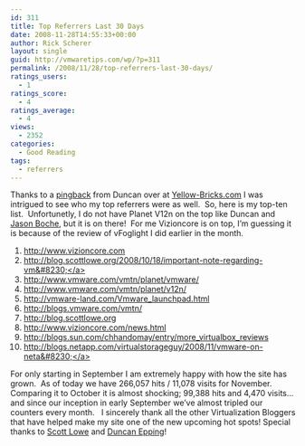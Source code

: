 ```yaml
---
id: 311
title: Top Referrers Last 30 Days
date: 2008-11-28T14:55:33+00:00
author: Rick Scherer
layout: single
guid: http://vmwaretips.com/wp/?p=311
permalink: /2008/11/28/top-referrers-last-30-days/
ratings_users:
  - 1
ratings_score:
  - 4
ratings_average:
  - 4
views:
  - 2352
categories:
  - Good Reading
tags:
  - referrers
---
```

Thanks to a <a href="http://en.wikipedia.org/wiki/Pingback" target="_blank">pingback</a> from Duncan over at <a href="http://www.yellow-bricks.com/2008/11/28/top-referrers-last-30-days/" target="_blank">Yellow-Bricks.com</a> I was intrigued to see who my top referrers were as well.  So, here is my top-ten list.  Unfortunetly, I do not have Planet V12n on the top like Duncan and <a href="http://www.boche.net/blog/?p=499" target="_blank">Jason Boche</a>, but it is on there!  For me Vizioncore is on top, I&#8217;m guessing it is because of the review of vFoglight I did earlier in the month.

  1. <a href="http://www.vizioncore.com/" target="url">http://www.vizioncore.com</a>
  2. <a href="http://blog.scottlowe.org/2008/10/18/important-note-regarding-vmware-over-nfs/" target="url">http://blog.scottlowe.org/2008/10/18/important-note-regarding-vm&#8230;</a>
  3. <a href="http://www.vmware.com/vmtn/planet/vmware/" target="url">http://www.vmware.com/vmtn/planet/vmware/</a>
  4. <a href="http://www.vmware.com/vmtn/planet/v12n/" target="url">http://www.vmware.com/vmtn/planet/v12n/</a>
  5. <a href="http://vmware-land.com/Vmware_launchpad.html" target="url">http://vmware-land.com/Vmware_launchpad.html</a>
  6. <a href="http://blogs.vmware.com/vmtn/" target="url">http://blogs.vmware.com/vmtn/</a>
  7. <a href="http://blog.scottlowe.org/" target="url">http://blog.scottlowe.org</a>
  8. <a href="http://www.vizioncore.com/news.html" target="url">http://www.vizioncore.com/news.html</a>
  9. <a href="http://blogs.sun.com/chhandomay/entry/more_virtualbox_reviews" target="url">http://blogs.sun.com/chhandomay/entry/more_virtualbox_reviews</a>
 10. <a href="http://blogs.netapp.com/virtualstorageguy/2008/11/vmware-on-netap.html" target="url">http://blogs.netapp.com/virtualstorageguy/2008/11/vmware-on-neta&#8230;</a>

For only starting in September I am extremely happy with how the site has grown.  As of today we have 266,057 hits / 11,078 visits for November.  Comparing it to October it is almost shocking; 99,388 hits and 4,470 visits&#8230; and since our inception in early September we&#8217;ve almost tripled our counters every month.   I sincerely thank all the other Virtualization Bloggers that have helped make my site one of the new upcoming hot spots! Special thanks to <a href="http://blog.scottlowe.org" target="_blank">Scott Lowe</a> and <a href="http://www.yellow-bricks.com" target="_blank">Duncan Epping</a>!

<!-- adman_adcode_after -->